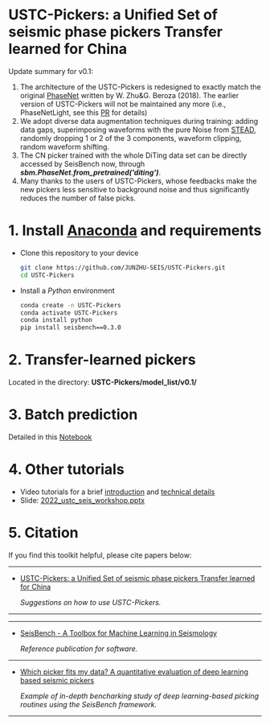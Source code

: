 # USTC-Pickers: a Unified Set of seismic phase pickers Transfer learned for China

Update summary for v0.1:
1. The architecture of the USTC-Pickers is redesigned to exactly match the original [PhaseNet](https://github.com/AI4EPS/PhaseNet/blob/master/phasenet/model.py) written by W. Zhu&G. Beroza (2018). The earlier version of USTC-Pickers will not be maintained any more (i.e., PhaseNetLight, see this [PR](https://github.com/seisbench/seisbench/pull/158) for details) 
2. We adopt diverse data augmentation techniques during training: adding data gaps, superimposing waveforms with the pure Noise from [STEAD](https://github.com/smousavi05/STEAD), randomly dropping 1 or 2 of the 3 components, waveform clipping, random waveform shifting.
3. The CN picker trained with the whole DiTing data set can be directly accessed by SeisBench now, through ***sbm.PhaseNet.from_pretrained('diting')***.
4. Many thanks to the users of USTC-Pickers, whose feedbacks make the new pickers less sensitive to background noise and thus significantly reduces the number of false picks.

# 1. Install [Anaconda](https://www.anaconda.com/) and requirements

* Clone this repository to your device

  ```bash
  git clone https://github.com/JUNZHU-SEIS/USTC-Pickers.git
  cd USTC-Pickers
  ```

* Install a *Python* environment

  ```bash
  conda create -n USTC-Pickers
  conda activate USTC-Pickers
  conda install python
  pip install seisbench==0.3.0
  ```

# 2. Transfer-learned pickers

Located in the directory: **USTC-Pickers/model_list/v0.1/**

# 3. Batch prediction

Detailed in this [Notebook](https://github.com/JUNZHU-SEIS/USTC-Pickers/blob/main/demo/demo_pick.ipynb)

# 4. Other tutorials
* Video tutorials for a brief [introduction](https://www.koushare.com/video/videodetail/31654) and [technical details](https://www.koushare.com/video/videodetail/31655)
* Slide: [2022_ustc_seis_workshop.pptx](http://home.ustc.edu.cn/~zhujun2316/paper/2022_ustc_seis_workshop.pptx)

# 5. Citation
If you find this toolkit helpful, please cite papers below:

---

* [USTC-Pickers: a Unified Set of seismic phase pickers Transfer learned for China](https://www.equsci.org.cn/article/doi/10.1016/j.eqs.2023.03.001?pageType=en)

  _Suggestions on how to use USTC-Pickers._
---

---

* [SeisBench - A Toolbox for Machine Learning in Seismology](https://doi.org/10.1785/0220210324)

  _Reference publication for software._

---

* [Which picker fits my data? A quantitative evaluation of deep learning based seismic pickers](https://doi.org/10.1029/2021JB023499)

  _Example of in-depth bencharking study of deep learning-based picking routines using the SeisBench framework._

---
